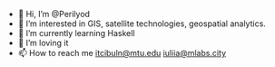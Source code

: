 - 👋 Hi, I’m @Perilyod
- 👀 I’m interested in GIS, satellite technologies, geospatial analytics.
- 🌱 I’m currently learning Haskell
- 💞️ I’m loving it
- 📫 How to reach me itcibuln@mtu.edu iuliia@mlabs.city

<!---
Perilyod/Perilyod is a ✨ special ✨ repository because its `README.md` (this file) appears on your GitHub profile.
You can click the Preview link to take a look at your changes.
--->

